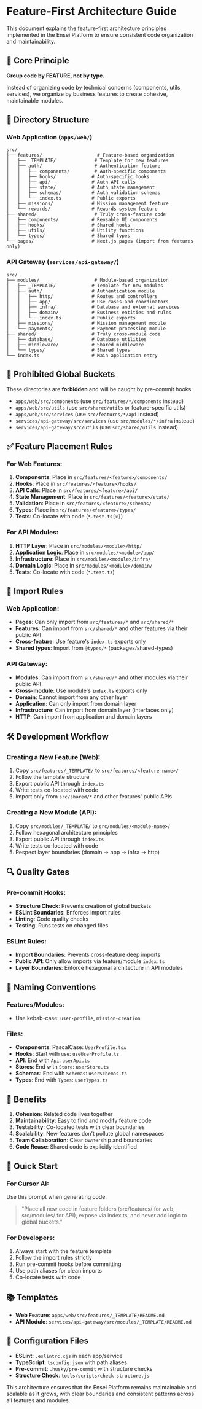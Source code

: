 # Feature-First Architecture Guide

This document explains the feature-first architecture principles implemented in the Ensei Platform to ensure consistent code organization and maintainability.

## 🎯 Core Principle

**Group code by FEATURE, not by type.**

Instead of organizing code by technical concerns (components, utils, services), we organize by business features to create cohesive, maintainable modules.

## 📁 Directory Structure

### Web Application (`apps/web/`)
```
src/
├── features/                    # Feature-based organization
│   ├── _TEMPLATE/              # Template for new features
│   ├── auth/                   # Authentication feature
│   │   ├── components/         # Auth-specific components
│   │   ├── hooks/             # Auth-specific hooks
│   │   ├── api/               # Auth API calls
│   │   ├── state/             # Auth state management
│   │   ├── schemas/           # Auth validation schemas
│   │   └── index.ts           # Public exports
│   ├── missions/              # Mission management feature
│   └── rewards/               # Rewards system feature
├── shared/                     # Truly cross-feature code
│   ├── components/            # Reusable UI components
│   ├── hooks/                 # Shared hooks
│   ├── utils/                 # Utility functions
│   └── types/                 # Shared types
└── pages/                     # Next.js pages (import from features only)
```

### API Gateway (`services/api-gateway/`)
```
src/
├── modules/                    # Module-based organization
│   ├── _TEMPLATE/             # Template for new modules
│   ├── auth/                  # Authentication module
│   │   ├── http/              # Routes and controllers
│   │   ├── app/               # Use cases and coordinators
│   │   ├── infra/             # Database and external services
│   │   ├── domain/            # Business entities and rules
│   │   └── index.ts           # Public exports
│   ├── missions/              # Mission management module
│   └── payments/              # Payment processing module
├── shared/                    # Truly cross-module code
│   ├── database/              # Database utilities
│   ├── middleware/            # Shared middleware
│   └── types/                 # Shared types
└── index.ts                   # Main application entry
```

## 🚫 Prohibited Global Buckets

These directories are **forbidden** and will be caught by pre-commit hooks:

- `apps/web/src/components` (use `src/features/*/components` instead)
- `apps/web/src/utils` (use `src/shared/utils` or feature-specific utils)
- `apps/web/src/services` (use `src/features/*/api` instead)
- `services/api-gateway/src/services` (use `src/modules/*/infra` instead)
- `services/api-gateway/src/utils` (use `src/shared/utils` instead)

## ✅ Feature Placement Rules

### For Web Features:
1. **Components**: Place in `src/features/<feature>/components/`
2. **Hooks**: Place in `src/features/<feature>/hooks/`
3. **API Calls**: Place in `src/features/<feature>/api/`
4. **State Management**: Place in `src/features/<feature>/state/`
5. **Validation**: Place in `src/features/<feature>/schemas/`
6. **Types**: Place in `src/features/<feature>/types/`
7. **Tests**: Co-locate with code (`*.test.ts[x]`)

### For API Modules:
1. **HTTP Layer**: Place in `src/modules/<module>/http/`
2. **Application Logic**: Place in `src/modules/<module>/app/`
3. **Infrastructure**: Place in `src/modules/<module>/infra/`
4. **Domain Logic**: Place in `src/modules/<module>/domain/`
5. **Tests**: Co-locate with code (`*.test.ts`)

## 🔗 Import Rules

### Web Application:
- **Pages**: Can only import from `src/features/*` and `src/shared/*`
- **Features**: Can import from `src/shared/*` and other features via their public API
- **Cross-feature**: Use feature's `index.ts` exports only
- **Shared types**: Import from `@types/*` (packages/shared-types)

### API Gateway:
- **Modules**: Can import from `src/shared/*` and other modules via their public API
- **Cross-module**: Use module's `index.ts` exports only
- **Domain**: Cannot import from any other layer
- **Application**: Can only import from domain layer
- **Infrastructure**: Can import from domain layer (interfaces only)
- **HTTP**: Can import from application and domain layers

## 🛠️ Development Workflow

### Creating a New Feature (Web):
1. Copy `src/features/_TEMPLATE/` to `src/features/<feature-name>/`
2. Follow the template structure
3. Export public API through `index.ts`
4. Write tests co-located with code
5. Import only from `src/shared/*` and other features' public APIs

### Creating a New Module (API):
1. Copy `src/modules/_TEMPLATE/` to `src/modules/<module-name>/`
2. Follow hexagonal architecture principles
3. Export public API through `index.ts`
4. Write tests co-located with code
5. Respect layer boundaries (domain → app → infra → http)

## 🔍 Quality Gates

### Pre-commit Hooks:
- **Structure Check**: Prevents creation of global buckets
- **ESLint Boundaries**: Enforces import rules
- **Linting**: Code quality checks
- **Testing**: Runs tests on changed files

### ESLint Rules:
- **Import Boundaries**: Prevents cross-feature deep imports
- **Public API**: Only allow imports via feature/module `index.ts`
- **Layer Boundaries**: Enforce hexagonal architecture in API modules

## 📝 Naming Conventions

### Features/Modules:
- Use kebab-case: `user-profile`, `mission-creation`

### Files:
- **Components**: PascalCase: `UserProfile.tsx`
- **Hooks**: Start with `use`: `useUserProfile.ts`
- **API**: End with `Api`: `userApi.ts`
- **Stores**: End with `Store`: `userStore.ts`
- **Schemas**: End with `Schemas`: `userSchemas.ts`
- **Types**: End with `Types`: `userTypes.ts`

## 🎯 Benefits

1. **Cohesion**: Related code lives together
2. **Maintainability**: Easy to find and modify feature code
3. **Testability**: Co-located tests with clear boundaries
4. **Scalability**: New features don't pollute global namespaces
5. **Team Collaboration**: Clear ownership and boundaries
6. **Code Reuse**: Shared code is explicitly identified

## 🚀 Quick Start

### For Cursor AI:
Use this prompt when generating code:
> "Place all new code in feature folders (src/features/<feature> for web, src/modules/<module> for API), expose via index.ts, and never add logic to global buckets."

### For Developers:
1. Always start with the feature template
2. Follow the import rules strictly
3. Run pre-commit hooks before committing
4. Use path aliases for clean imports
5. Co-locate tests with code

## 📚 Templates

- **Web Feature**: `apps/web/src/features/_TEMPLATE/README.md`
- **API Module**: `services/api-gateway/src/modules/_TEMPLATE/README.md`

## 🔧 Configuration Files

- **ESLint**: `.eslintrc.cjs` in each app/service
- **TypeScript**: `tsconfig.json` with path aliases
- **Pre-commit**: `.husky/pre-commit` with structure checks
- **Structure Check**: `tools/scripts/check-structure.js`

This architecture ensures that the Ensei Platform remains maintainable and scalable as it grows, with clear boundaries and consistent patterns across all features and modules.
